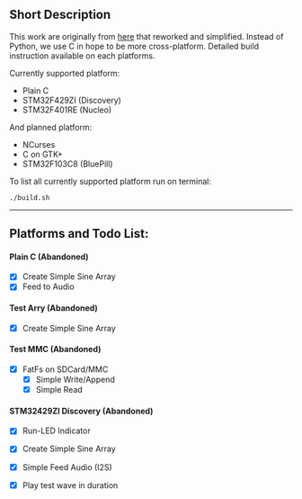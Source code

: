 ## Short Description

This work are originally from [here](https://github.com/sam81/pychoacoustics) that reworked and simplified.
Instead of Python, we use C in hope to be more cross-platform.
Detailed build instruction available on each platforms.

Currently supported platform:

- Plain C
- STM32F429ZI (Discovery)
- STM32F401RE (Nucleo)

And planned platform:

- NCurses
- C on GTK+
- STM32F103C8 (BluePill)

To list all currently supported platform run on terminal:
```
./build.sh
```

----

## Platforms and Todo List:

#### Plain C (Abandoned)

- [x] Create Simple Sine Array
- [x] Feed to Audio

#### Test Arry (Abandoned)

- [x] Create Simple Sine Array

#### Test MMC (Abandoned)

- [x] FatFs on SDCard/MMC
	- [x] Simple Write/Append
	- [x] Simple Read
	
#### STM32429ZI Discovery (Abandoned)

- [x] Run-LED Indicator
- [x] Create Simple Sine Array
- [x] Simple Feed Audio (I2S)
- [x] Play test wave in duration





